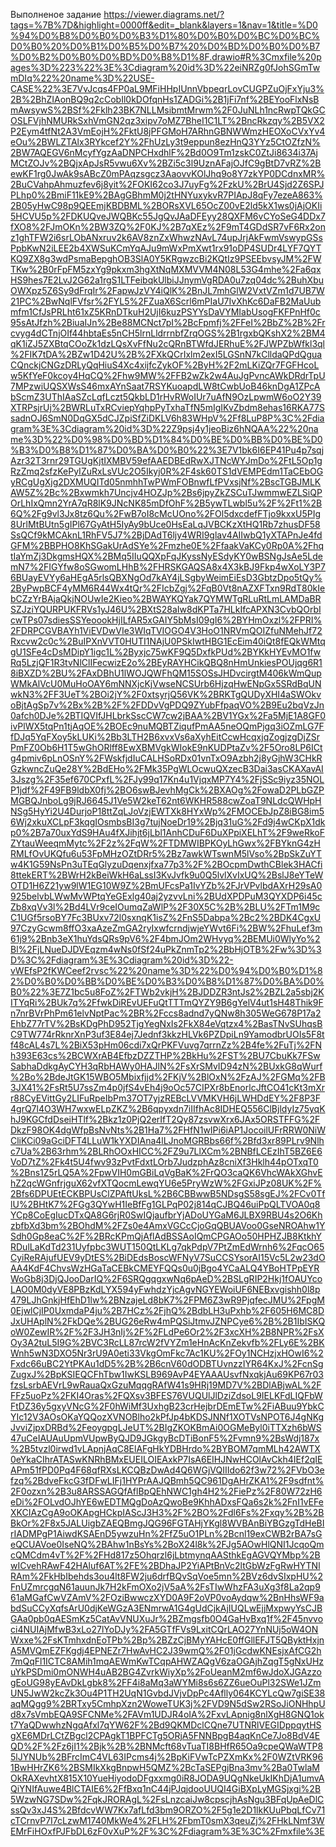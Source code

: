 Выполненое задание https://viewer.diagrams.net/?tags=%7B%7D&highlight=0000ff&edit=_blank&layers=1&nav=1&title=%D0%94%D0%B8%D0%B0%D0%B3%D1%80%D0%B0%D0%BC%D0%BC%D0%B0%20%D0%B1%D0%B5%D0%B7%20%D0%BD%D0%B0%D0%B7%D0%B2%D0%B0%D0%BD%D0%B8%D1%8F.drawio#R%3Cmxfile%20pages%3D%223%22%3E%3Cdiagram%20id%3D%22eiNRZg0fJohSGmTwmDIq%22%20name%3D%22USE-CASE%22%3E7VvJcqs4FP0aL9MFiHHpIUnnVbpeqrLovCUGPZuOjFxYju3%2B%2BhZIAonBQ9q2cCobIl0kDOfqnHs1ZADGi%2B1jFi7nf%2BEYooFlxNsBmAwsywS%2BSf%2Fklh23BK7NLLMsibmtMrwm%2F0JuNLh1ncRwpTQkGCOSLFVjhNMURkSxhVmGN2qz3xipv7oMZ7BheI1C1LT%2BncRkzqy%2B5VX2P2Eym4tfNt2A3VmEojH%2FktU8jPFGMoH7ARhnGBNWWmzHEOXoCVxYv4eOu%2BWLZTAlx3RYkcef2Y%2FhUzLy3t9eppun8ezHnQ3YYz5CtOZfzN%2BW7AQEGV6nMcyfYgzAaDNPCHxdhlF%2Bd0O9Tm1zskC0ZtJi8634i37AjMCtZOJv%2BQjxApJsR5vwu6Xv%2BZi5c3l9UznAFajOJfC9gBtD7vRZ%2BewKF1rg0JwAk9sABcZ0mPAqzsgcz3AaovvKOlJhq9o8Y7zkYP0DCdnxMR%2BuCVahpAhmuzfev6j8yit%2FOKI62co3J7uyFg%2FzkU%2BrU4Sjd2Z6SPJPLhp0%2BmiF11kE9%2BAgGBhmM0j2tHNYuxykvR7PIApJ8qFy7ezeA863%2B05yHwC98p9QEEmjKBDBML%2BORsXVL65OcZ00vE2ld5kX1ws0jAjOKIi5HCVU5p%2FDKUQveJWQBKc55JgQvJAaDFEyy28QXFM6vCYoSeG4DDx7fXO8%2FJmOKn%2BW3ZQ%2F0KJ%2B7qXEz%2F9mT4GDdSR7vF6Rx2onz1ghTFW2i6srLObANxruv2k6AV8znZxWhwzNAvL74upJrjAkFwmVswypGSsPpbKwN2iLEE2b4XWSuKCmYqAJu9mWxPmXwt1rx91oDP4SUDr4LYF7QYTKQ9ZX8g3wdPsmaBepghOB3SlA0Y5KRgwzcBi2KQtIz9PSEEbvsyJM%2FWTKw%2B0rFpFM5zxYg9pkxm3hgXtNqMXMVVM4N08L53G4mhe%2Fa6qxHS9hes7E2LvJ2G62a1rgS1LTFeibqkUlbiJJnymVgRDA0u7zq04dc%2BuhXbuOWXpz5Z6Sy9dFrqIr%2FapwJzVY4iQlK%2BnJL7mhGlW2VxtVZm1d7UB7W21PC%2BwNqlFVfsr%2FYL5%2FZuaX6Scrl6mPIaU7IvXhKc6DaFB2MaUubmfm1CfJsPRLht61xZ5KRnDTkuH2UjI6kuzPSYYsDaVYMIabUsogFKFPnHf0c95sAtJfzh%2BiuaIJn%2Be88MCNct7pI%2BcFpmfj%2FFeI%2BbZ%2B%2Frcvyg4dCTnjOIf44hbtaEs5nCH5lrnLldrrnbfZrqOGS%2B1rgxbQKshX2%2BM4qK1iZJ5ZXBtqCOoZk1dzLQsXvFfNu2cQRnBTWfdJERhuE%2FJWPZbWfkl3ql%2FIK7tDA%2BZw1D42U%2B%2FXkQCrIxlm2exI5LGSnN7kClldaQPdQguaCQnckjCNGzDRLyQqHiuS4Xc4xijfcZykOF%2ByH%2F2mLKiZQr7FGFHcoLw5KfYeF0kcoy4HqCQ%2Fhw9MW%2FFB2wZk2w4AuJgPvncAWkDRdrTpU7MPzwiUQSXWsS46mxAYnSaat7RSYKuoapdLW8tCwbUoB46knDgA1ZPcAbScmZ3UThIAaSZcLqfLczt5QkbLD1rHvRWoIUr7uAfN9OzLpwmW6oO2Y39XTRPsjrUj%2BWRLuTxRCviepYqhpPyTxhaTfN5mIgIKvZbdm8ehas16RKA77SsadnOJ6SmN0DqGX5dCJZpiSfZiDKLV6h83WHpV%2Ff8LuP8P%3C%2Fdiagram%3E%3Cdiagram%20id%3D%22Z9psj4y1jeoBiz6hNQAA%22%20name%3D%22%D0%98%D0%BD%D1%84%D0%BE%D0%BB%D0%BE%D0%B3%D0%B8%D1%87%D0%BA%D0%B0%22%3E7V1bk6I6EP41Pu4p7sqjAzr32T3rnr29TGUgKjtIXMBV59efAAEDBEdRwXJTNcWYJmDo%2FtL5Op1gRzZmq2sfzKePyIZuRxLsVUc2O5Ikyj0R%2F4sk60TS1dVEMPEdm1TaCEbOGyRCgUgXjg2DXMUQITd05nmhhTwPWmFOBnwfLfPVxsjNf%2BscTGBJMLKAW5Z%2Bc%2Bxwmkh7Uncjv4HOZJp%2Bs6jpyZkZSCuTJwmmwEZLSiQPOrLhIxQmn2YrA7qR8lK9JNcNK85mDfOhF%2B5ywTLwbl5u%2F%2Ft1%2B6Q%2Fg9vl3Jx8tz6Qu%2FwB7oI8cMcUOno%2FOl5dxcdefFTjo9kxxU5PIg8UrlMtBUtn5gIPl67GyAtH5IyAy9bUce0HsEaLqJVBCKzXtHQ1Rb7zhusDF58SsQCf9kMCAknL1RhFV5J7%2BjDAdT6ljy4WRI9glav4AIIwbQ1yXTAPnJe4fdGFM%2BBPHO8KhSGakUrAdSYe%2Fmzhe0E%2FfaakVaKCy0Rp0A%2FhqtIaYmZj3DkgmsHQX%2BMq5IIuQQXpFqJKyssNyESdyKY0wBSNgJsAe5LdemN7%2FIGYfw8oSGwomLHhB%2FHRSKGAQSA8x4X3kBJ9Fkp4wXoLY3P76BUayEVYy6aHEgA5rlsQBXNgOd7kAY4jLSgbyWeimEiEsD3GbtzDpo5tQy%2ByPwpBCF4yMM6R44Wx4tQr%2FIcbZgj%2FqB0Vt8nAZXFTxn9RdT80kIebCZzYrBAjaQkjNOUwIe2Kieo%2BWAYKQYak7QYMWTgRLuRtLmLAMDaBRSZJziYQURPUKFRVs1yJ46U%2BXtS28aIw8dKPTa7HLkIfcAPXN3CvbQOrbIcwTPs07sdiesSSYeoookHjILfAR5xGAIY5bMsI09gI6%2BYHmOxzl%2FPRI%2FDRPCGVBAYh1ViEVDwVIe3WIqTVIOGO4V3HoO1NRVmQOIZfuNMehJf72Rxcvw2c0c%2BuIPXnVVT0HUTI1NAjU0PSkIwtHBG1EcEim40iQt8fEQkWMtqgU1SFe4cDsMDipY1igc1L%2Byxjc75wKF9Q5DxfkPUd%2BYKkHYEvMO1fwRq5LzjQF1R3tvNlClIFecwizE2o%2BEyRAYHCikQBQ8nHmUnkiesPOUjqg6R18iBXZD%2BU%2FAxDBhU1lWOJQWFhQM15SOSsJHDvcirgtM406kWmQupWMkAlVcU0MuHoOAY6mNNXjcKjVwseNCSUrb6HjzqHwENpGx5SRdBqUNwkN3%2FF3UeT%2BOi2jY%2F0xtsyrjQ56VK%2BRKTgQUDyXHI4aSWOkvoBjtAgSp7v%2Bx%2B%2F%2FDDvVgPDQ9ZYubFfpaqVO%2B9Eu2bqVzJn0afch0DJe%2BTIQVIfJHLbrkSscCW7cw2jBAA%2BV1YGx%2Fa5MjE1A8GF0ivPlWX5tqPn1tjAqOE%2BOEc9nuMQBTZiqufPmAA5neOQmPjgq3iOZmLG7FfDJq5YqFXoy5kLUKi%2Bb3LTH2B6xvxVs6aXyhEitCcwHcqxjqZogjzgDjZSrPmFZ0Ob6H1T5wGhORlff8EwXBMVgkWIokE9nKUDPtaZv%2F5Oro8LP6ICtg4pmiv6pLnOSnY%2FWskfjdIuCALHSoRDx01vnTxO9Azbh2j8yGjhW3CHkRGzkwncZuQe28Y%2BdEHo%2FMk35PgWLOcwuQXzecB3Dai3asCKAXavAI3Jszg%2F35ef670CPxfL%2FJy99q17Kn4u1VjqxMP7Y4%2FjSSc9iyz35NOLP1jdf%2F49FB9ldbX0fj%2BO6swBJevhMgCk%2BXAOg%2FowaD2PLbGZPMGBQJnboLg9jRJ6645J1Ve5W2keT62nt6WKHR588cwZoaT9NLdcQWHpHNSg5HyYi2U4DurjoP18ttZqLJoVzjEWTXk8HYxWp%2FMOCEbJpZ8iBG8im56Wj2xkuXCLpF3kqgIOsmbsBI3g7tujNoeDr19%2Bjq31uG%2Fd9j4wCKpX1dkp0%2B7a70uxYdS9HAu4fXJihjt6jLbl1AnhCDuF6DuXPpiXELhT%2F9weRkoFZYtauWeeqmMytc%2F2z%2FqW%2FTDMWIBPKOyLhGwx%2FBYknG4zHRMLfOvUKQfu6u53FpMHzOZtDRr5%2Bz7awkWTswnM5lVso%2BpSkZuYTw4K1G59NsPn3uTEqGlyzuDqenxjfxa77p3%2F%2BOcpmDwthCBlek3HACfi8ttekERT%2BWrH2kBeiWkH6aLssI3KvJvfk9u0Q5lvlXvIxUQ%2BslJ8eYTeWOTD1H6Z21yw9lW1EG10W9Z%2BmUFcsPa1IvYZb%2FJrVPvlbdAXrH29sA0925belvbLWwMvWPtqYeGExlg40aj2yzvvLni%2BUdXPDPuM3QYXDP6i45cZb8xqVv3l%2Bd4LVr9ceIOumqZaWlP%2F30X5C%2B%2BLU%2FTm1M9cC1UGf5rsoBY7Fc3BUxv72l0sxnqK1isZ%2FnS5Dabpa%2Bc2%2BDK4CgxU97CzyGcwm8ffO3xaAzeZmGA2ryIxwfcrndjwjeYWvt6Fi%2BW%2FhuLef3m61j9%2Bnb3eX1huYdsQRs9pV6%2F4bmJOm2WHvyq%2BEMUi0WlyYo%2Bl%2FjLNueDJDVEqzm4wNs0fSf24uPkZnmTp2%2BbHjOTB%2Fw%3D%3D%3C%2Fdiagram%3E%3Cdiagram%20id%3D%22-vWEfsP2fKWCeef2rvsc%22%20name%3D%22%D0%94%D0%B0%D1%82%D0%B0%D0%BB%D0%BE%D0%B3%D0%B8%D1%87%D0%BA%D0%B0%22%3E7Z1bc5u8FoZ%2FTWb2vkjH%2BJDDZR3ntJs2%2BZL2a5sbj2KITYqRi%2BUk7q%2FfwkDiREvUEFuQtTTTmQYZY9B6gYelV4ut1sH48Thik9Fn7nrBVrPhPm61elvNptPac%2BR%2Fccs8adnd7yQNw8h305WeG678P17a2EhbZ77rTV%2BsKDgPhD952TjgYegNxIs2FkX84eVqtzx4%2BasTNvSUhqsBC9TW774rRknrXnP3uf3E84ej7Jednf3kkzHLVk6PZDpiLn9YamodbrUOIs5F8tf48cAL4s7L%2BiX53pHm06cdi7xQrPKFVuvg7qrrnZz%2B4fe%2FuTj%2FNh393E63cs%2BCWXrAB4EfbzDZZTHP%2BkHu%2FST%2BU7CbuKk7FSwSabhaDdkgAyCYH3qRbHAWy0HAJlN%2FsXrSMvID94zN%2BUxkG8qWurf%2Bo%2BdeJtGK15WBO5Mbixfjjd%2FKjV%2BlOxN%2FzAJ%2FGMq%2FB3JX41%2FsRt5U7ssZm4p0jfS4vEh4j9oOc57CIPXr8bEnorlcJftCO41cKt3mXrr88CyEVittGy2LIFuRpeIbPm37OT7yjzREBcLVVMKVH6jLWHDdEY%2F8P3F4grQ7l4O3WH7wxwELpZKZ%2B6qpyxdn7iIIfhAc8IDHEQ556ClBjldyIz75yqKhJ9KGCfdDseiHTlf%2Bkz1z0PjQ2erIfT2Qy87zsvwXrx6JAx5ORSTFFG%2FDkzF98OK4dgWfpBsNvNts%2B1Ha7%2FHfN1wIPi6iAP1JocoilUFrRRW0NiWCliKCi09aGciDFT4LLuW1kYXDIAna4lLJnoMGRBbs66f%2Bfd3xr89PLrv9Nlhc7Ua%2B63rhm%2BLRhOOxHICC%2FZ9u7LlXCm%2BNBfLCEzIhT5BZ6E6VoD7tZ%2Fk4t5U4fwv93zPvtFdxtLOrb7JudzphAz8cniXf3Hklh44pOTxqT0%2Bns1Z5rLQ5A%2FpwVIH0mGBiLqVgBaK%2FrQO3caQK6VhcWAkXGhvEhZ2qcWGnfrjguX62vfXTQocmLewqYU6e5PryWzW%2FGxiJPz08UK%2F%2Bfs6DPUEtECKBPUsClZPAftUksL%2B6CBBwwB5NDsgS58sgEJ%2FCv0TflU%2BHtK7%2FGg3QYwH1IeBfFg1GLPqP02j814qCJBQ46uiPpQLTVOA0q8YCp8CoEgIucDTxQA8G6rjR0SwIQjaufbrYjADoUYGaM6JLBX9RBU4s2O6KhzbfbXd3bm%2BOhdM%2FZs0e4AmxVGCcCjoGqQBUAVoo0GseNROAhw1YSdh0Gp8eaC%2F%2BRcKPmQjAflAdBSSAoIQmCPGAOo50HPHZJB8KtkhYRDulLaKdTd231Uyfpbc3WUT150QtLKLg7qkPdpV7PtZmEdWrnh6%2FqcO65CyiReRAjufUEV9yDtES%2BiDEdsBoscWFNyV7SuCCSYsorAI15Vc5L2w23dOAA4KdF4ChvsWzHGaTaCEBkCMEYFQQs0u0jBgo4YCaALQ4YBoHTPpEYRWoGb8j3DjQJooDarIQ%2F6SRQgqgxwNq6pAeD%2BSLgRIP2Hkj1fOAUYcoLAO0M0dyVE8PBzKdLYX594yFwhdzYjcAgvNGYEWoiUF6NEBxvgishh0l8p479LJhGnkjHfEhD1lw%2BNzajeLd8bK7%2FPM6Z3wR9PjqfecJMU%2FpgM0EjwlCjIP0UxmdaP4ju%2B7HCz%2FjhQ%2BdbLH3uPxhb%2F605H6MC8DJxUHAplN%2FkDQe%2BUG26eRw4mPQSiJtmvJZNPCye6%2B%2B1IbISKQoW0ZewIR%2F%2F3JH3nIj%2F%2FLdPe6Or2%2F3xcXH%2B8NPR%2FsXOy3A2tuL5I9G%2BVC3RcLL87rcW2fVYZm1eHnAcKnZekvfb%2FLy6E%2BKWnh5wN3DXO5Nr3rU9A0eti33VkgOmFkc7Ac1KU%2FOy1NCHzjxHOwI6%2Fxdc66uBC2YtPKAu1dD5%2B%2B6cnV60dODBTUvnzzIYR64KxJ%2FcnSgZugxJ%2BpKSIEQCFhTbw1IwKSLB969AvP4EYAAAUsvfNxqkjAu69KP67r03fzsLsrbAEVrL9wRauaQxGzuMqqgRAfW41s9HRj19MD7V%2BDlABjwAL%2FFFz5uoPz%2FKI4Oras%2FQXsv3BFES76VUQUlJlDziZdsoL9IELKFdLIQFbWFtDZ36y5gxyVNcG%2F0hWiMf3UxhgB23crHejbrDEmETw%2FiABuu9YbkCYIc12V3AOsOKaYQQozXVNOBlho2kPfJp4bKDSJNNf1XOTVsNPOT6J4gNKgJvviZjpxDRBd%2FeoygpgLJeUT%2BIgZKOKBmAi0OGMeByl0iTTXzh6bWS47uCeIAUAuUpmVUpwByQJD9JGkgyBcDTiBonF5%2Fvmn9%2BsWdj187x%2B5tvzl0irwd1vLApnjAqC8ElAFgHkYDBHrdo%2BYBOM7qmMLh42AWTX0eYkaCIhrATASwKNRhBMxEUEILOIEAxkP7IsA6EIHJNwHCOlAvCkh4IEf2qIEAPm51fPD0Pq4F68qfRXsLKCQBzDwAd4Q6WGjVQIIIdo62f3w72%2FVbO3efzq%2BdveFkcG3fDFwLIFj1HYPrAAJQBmh5QC961DgAHrZKA1%2F9sdfnt%2F0ozxn%2B3u8ARSSAGQfAflBpQEhNWC1gh4H2%2FiePz%2F80W72zH6eDi%2FOLvdOJhYE6wEDTMQgDoAzQwoBe9KhhADxsFQa6s2k%2FnI1vEFeXKCIAzCgA9oOKApgHCkpIAScJ3H3%2F%2BO%2Fdl6Fs%2Fxqy%2B%2BBkOr%2F8x5JALUigbZAEQBmgJQG96FGTAHjYKgl8WVBAnBiYBGzgTdHeBIrIADMPgP1AiwdKSAEnD5ywzuHn%2FfZ5uO1PLn%2Bcnl19exCWB2rBA7sGeQCUAVoe0IseNQ%2BAhw1nBsYs%2BoX24l8k%2FJg5AOwHlQNI1JcqoQmcQMCdm4vT%2F%2FHd817z5Ohqrzl6jLbtmynqAASthkEgAGVQYMbp%2BwICvehRAwF42HAluf6AT%2FE%2BDhaJP2YiAPtBnVc2ltGbWzFgRwHYTNlRAm%2FkHbIbehds3ou4lt8FW2ju6drfBQvSqVoe5mn%2BVz6dvSIxpHU%2FnUZmrcgqN61auunJk7H2kFmOXo2jV5aA%2FsTIwWhzFA3uXg3f8La2qp961aMGafCwVZAmV%2FOziBwwczXYD0A9F2oVP0voAydqw%2BnHhsWF9abdSuCCyXqfsArU0djKeWGzA3ENmrwA1G4gUdCjkAjIUQLwEjjMxpwyYsCJBGAa0pb0qAESmKz5CatAvVNUXuJr%2BZmgsfb0O4GaHvBxq1f%2F45nvvoci4NUIAjMfwB3xLo27lYoDJy%2FA5GTfFVs9LxitCQrLAO27YnNUj5oW4ONWxxe%2FsKTmhxdnEoTPb%2Bp%2BZzCjBMyYAHcE0ffGllEFJT5QByktHxjnA5MVQmEZFKgdj4EPNEZr7HwAvHC2J39wmQ%2F01jGcdwKNEsjxAfCG2h7mQqFl1ICTC8AMih1mqAEWmKwTCqpAHWZAQgV6zaOGAjhZqgT5gNxUHzuYkPSDmi0mONWH4uAB2BG4ZvrkWiyXp%2FoUeanM2mf6wJdoXJGAzzogEoUG98yEAvDkLgbk8%2FF4i8aMq3aWYMi8s6s6ZZ6ueOuPl32SWe1JZmUN5JwW2kcZk3Ou4P1TH2UqN1GvbdJVjvDpPc4Aflly064KCYLcQw7giSE38aqMQgg9%2BRTxy5CmhpXzn2WoweTUK3j%2FVD9N5dSw2RSoJiONHhpUd8x7sVmbEQA9SFCNMe%2FAVm1UDJR4oIA%2FxvLApnig8nlXgH8GNQ1okt7YaQDwwhzNgqAfxl7qYW62F%2Bd9QKMDclCQne7UTNRlVEGIDppqytHSgXE6MDrLCtZBgcl2CPAgkT1BPFCTg5ORjA5FNNBpgB4aqKnCe7Jo8BdV4EQD%2F%2Fz6jI1%2Bjk%2B%2BNMcft68vTuaTI8BHfR65Oa9cpeQWaWTP85lJYNUb%2BFrcImC4VL63IPcms4j%2BpKiFVwTcPZXmKx%2F0WZtVRK961BwHHrZK6%2BSMIkXkgBnpwH5QMZ%2BcTaSEPgjBna3mv%2Ba0TwlaMOkRAXevhtX815X10YueHiyodoDFgxxmg0iR8JODA9UQgNkeUkIKhDjA1umvAQiYNIfAuwe4BlCTAIE6%2FfBxq1nC44jPJqjdooUUQI4GiBXpLyMGSjxgi%2B5WzwNG7SDw%2FqkJRORAgL%2FsLnzcaiJw8cpscjhAsNgu3BFqUpAeDlCssQv3xJ4S%2BfdcvWW7Kx7afLfd3bm9ORZO%2F5g1e2D1lkKUuPbqLfCv71cTCrnvP7I7cLzwM1740MkWe4%2FLH%2FbmT0smX3qeuZj%2FHkLNmf3WEMrFiHOxfPJFbDL6zF0vXuP%2F%3C%2Fdiagram%3E%3C%2Fmxfile%3E
